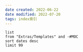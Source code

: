 ```yaml
---
date created: 2022-06-22
date modified: 2022-07-20
tags: index索引
---
```


```dataview
list
from "Extras/Templates" and -#MOC
sort dates desc
limit 99
```
